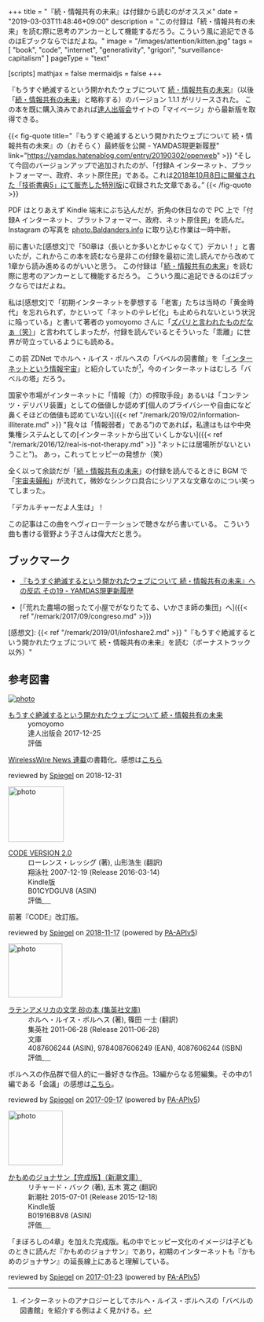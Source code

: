 +++
title = "『続・情報共有の未来』は付録から読むのがオススメ"
date = "2019-03-03T11:48:46+09:00"
description = "この付録は「続・情報共有の未来」を読む際に思考のアンカーとして機能するだろう。こういう風に追記できるのはEブックならではだよね。"
image = "/images/attention/kitten.jpg"
tags = [ "book", "code", "internet", "generativity", "grigori", "surveillance-capitalism" ]
pageType = "text"

[scripts]
  mathjax = false
  mermaidjs = false
+++

『もうすぐ絶滅するという開かれたウェブについて [続・情報共有の未来]』（以後「[続・情報共有の未来]」と略称する）のバージョン 1.1.1 がリリースされた。
この本を既に購入済みであれば[達人出版会]サイトの「マイページ」から最新版を取得できる。

{{< fig-quote title="『もうすぐ絶滅するという開かれたウェブについて 続・情報共有の未来』の（おそらく）最終版を公開 - YAMDAS現更新履歴" link="https://yamdas.hatenablog.com/entry/20190302/openweb" >}}
<q>そして今回のバージョンアップで追加されたのが、「付録A インターネット、プラットフォーマー、政府、ネット原住民」である。これは<a href="https://yamdas.hatenablog.com/entry/20181001/gijutsushoten">2018年10月8日に開催された「技術書典5」にて販売した特別版</a>に収録された文章である。</q>
{{< /fig-quote >}}

PDF はとりあえず Kindle 端末にぶち込んだが，折角の休日なので PC 上で「付録A インターネット、プラットフォーマー、政府、ネット原住民」を読んだ。
Instagram の写真を [photo.Baldanders.info](https://photo.baldanders.info/) に取り込む作業は一時中断。

前に書いた[感想文]で「50章は（長いとか多いとかじゃなくて）デカい！」と書いたが，これからこの本を読むなら是非この付録を最初に流し読んでから改めて1章から読み進めるのがいいと思う。
この付録は「[続・情報共有の未来]」を読む際に思考のアンカーとして機能するだろう。
こういう風に追記できるのはEブックならではだよね。

私は[感想文]で「初期インターネットを夢想する「老害」たちは当時の「黄金時代」を忘れられず，かといって「ネットのテレビ化」も止められないという状況に陥っている」と書いて著者の yomoyomo さんに「[ズバリと言われたものだなぁ（笑）](https://yamdas.hatenablog.com/entry/20190115/openweb "『もうすぐ絶滅するという開かれたウェブについて 続・情報共有の未来』への反応 その18 - YAMDAS現更新履歴")」と言われてしまったが，付録を読んでいるとそういった「乖離」に世界が苛立っているようにも読める。

この前 ZDNet でホルヘ・ルイス・ボルヘスの「バベルの図書館」を「[インターネットという情報宇宙](https://japan.zdnet.com/article/35133467/ "ボルヘスの短編小説が暗示する情報社会の本質と行方 - ZDNet Japan")」と紹介していたが[^borges1]，今のインターネットはむしろ「バベルの塔」だろう。

[^borges1]: インターネットのアナロジーとしてホルヘ・ルイス・ボルヘスの「バベルの図書館」を紹介する例はよく見かける。

国家や市場がインターネットに「情報（力）の搾取手段」あるいは「コンテンツ・デリバリ装置」としての価値しか認めず[個人のプライバシーや自由になど鼻くそほどの価値も認めていない]({{< ref "/remark/2019/02/information-illiterate.md" >}} "我々は「情報弱者」である")のであれば，私達はもはや中央集権システムとしての[インターネットから出ていくしかない]({{< ref "/remark/2016/12/real-is-not-therapy.md" >}} "ネットには居場所がないということ")。
あっ，これってヒッピーの発想か（笑）

全く以って余談だが「[続・情報共有の未来]」の付録を読んでるときに BGM で「[宇宙夫婦船](https://www.joysound.com/web/search/song/408115)」が流れて，微妙なシンクロ具合にシリアスな文章なのについ笑ってしまった。

「デカルチャーだよ人生は」！

この記事はこの曲をヘヴィローテーションで聴きながら書いている。
こういう曲も書ける菅野よう子さんは偉大だと思う。

## ブックマーク

- [『もうすぐ絶滅するという開かれたウェブについて 続・情報共有の未来』への反応 その19 - YAMDAS現更新履歴](https://yamdas.hatenablog.com/entry/20190311/openweb)

- [「荒れた農場の掘ったて小屋でがなりたてる、いかさま師の集団」へ]({{< ref "/remark/2017/09/congreso.md" >}})

[続・情報共有の未来]: https://www.yamdas.org/infoshare2/ "『もうすぐ絶滅するという開かれたウェブについて 続・情報共有の未来』サポートページ"
[達人出版会]: https://tatsu-zine.com/
[感想文]: {{< ref "/remark/2019/01/infoshare2.md" >}} "『もうすぐ絶滅するという開かれたウェブについて 続・情報共有の未来』を読む（ボーナストラック以外）"

## 参考図書

<div class="hreview" >
	<div class="photo"><a class="item url" href="https://tatsu-zine.com/books/infoshare2"><img src="https://tatsu-zine.com/images/books/877/cover_s.jpg" alt="photo"></a></div>
    <dl class="fn">
      <dt><a href="https://tatsu-zine.com/books/infoshare2">もうすぐ絶滅するという開かれたウェブについて 続・情報共有の未来</a></dt>
      <dd>yomoyomo</dd>
      <dd>達人出版会 2017-12-25</dd>
      <dd>評価&nbsp;<abbr class="rating fa-sm" title="4">
        <i class="fas fa-star"></i>
        <i class="fas fa-star"></i>
        <i class="fas fa-star"></i>
        <i class="fas fa-star"></i>
        <i class="far fa-star"></i>
      </abbr></dd>
    </dl>
    <p class="description"><a href="https://wirelesswire.jp/author/yomoyomo/">WirelessWire News 連載</a>の書籍化。感想は<a href="/remark/2019/01/infoshare2/">こちら</a></p>
	<p class="powered-by" >reviewed by <a href='#maker' class='reviewer'>Spiegel</a> on <abbr class="dtreviewed">2018-12-31</abbr></p>
</div>

<div class="hreview">
  <div class="photo"><a class="item url" href="https://www.amazon.co.jp/dp/B01CYDGUV8?tag=baldandersinf-22&linkCode=ogi&th=1&psc=1"><img src="https://m.media-amazon.com/images/I/31Q2jh+5SgL._SL160_.jpg" width="113" alt="photo"></a></div>
  <dl class="fn">
    <dt><a href="https://www.amazon.co.jp/dp/B01CYDGUV8?tag=baldandersinf-22&linkCode=ogi&th=1&psc=1">CODE VERSION 2.0</a></dt>
    <dd>ローレンス・レッシグ (著), 山形浩生 (翻訳)</dd>
    <dd>翔泳社 2007-12-19 (Release 2016-03-14)</dd>
    <dd>Kindle版</dd>
    <dd>B01CYDGUV8 (ASIN)</dd>
    <dd>評価<abbr class="rating fa-sm" title="4">&nbsp;<i class="fas fa-star"></i>&nbsp;<i class="fas fa-star"></i>&nbsp;<i class="fas fa-star"></i>&nbsp;<i class="fas fa-star"></i>&nbsp;<i class="far fa-star"></i></abbr></dd>
  </dl>
  <p class="description">前著『CODE』改訂版。</p>
  <p class="powered-by">reviewed by <a href='#maker' class='reviewer'>Spiegel</a> on <abbr class="dtreviewed" title="2018-11-17">2018-11-17</abbr> (powered by <a href="https://affiliate.amazon.co.jp/assoc_credentials/home">PA-APIv5</a>)</p>
</div>

<div class="hreview">
  <div class="photo"><a class="item url" href="https://www.amazon.co.jp/dp/4087606244?tag=baldandersinf-22&linkCode=ogi&th=1&psc=1"><img src="https://m.media-amazon.com/images/I/513Vv+8gBPL._SL160_.jpg" width="110" alt="photo"></a></div>
  <dl class="fn">
    <dt><a href="https://www.amazon.co.jp/dp/4087606244?tag=baldandersinf-22&linkCode=ogi&th=1&psc=1">ラテンアメリカの文学 砂の本 (集英社文庫)</a></dt>
    <dd>ホルへ・ルイス・ボルヘス (著), 篠田 一士 (翻訳)</dd>
    <dd>集英社 2011-06-28 (Release 2011-06-28)</dd>
    <dd>文庫</dd>
    <dd>4087606244 (ASIN), 9784087606249 (EAN), 4087606244 (ISBN)</dd>
    <dd>評価<abbr class="rating fa-sm" title="5">&nbsp;<i class="fas fa-star"></i>&nbsp;<i class="fas fa-star"></i>&nbsp;<i class="fas fa-star"></i>&nbsp;<i class="fas fa-star"></i>&nbsp;<i class="fas fa-star"></i></abbr></dd>
  </dl>
  <p class="description">ボルヘスの作品群で個人的に一番好きな作品。13編からなる短編集。その中の1編である「会議」の感想は<a href="/remark/2017/09/congreso/">こちら</a>。</p>
  <p class="powered-by">reviewed by <a href='#maker' class='reviewer'>Spiegel</a> on <abbr class="dtreviewed" title="2017-09-17">2017-09-17</abbr> (powered by <a href="https://affiliate.amazon.co.jp/assoc_credentials/home">PA-APIv5</a>)</p>
</div>

<div class="hreview">
  <div class="photo"><a class="item url" href="https://www.amazon.co.jp/dp/B01916B8V8?tag=baldandersinf-22&linkCode=ogi&th=1&psc=1"><img src="https://m.media-amazon.com/images/I/41W5YDuOufL._SL160_.jpg" width="111" alt="photo"></a></div>
  <dl class="fn">
    <dt><a href="https://www.amazon.co.jp/dp/B01916B8V8?tag=baldandersinf-22&linkCode=ogi&th=1&psc=1">かもめのジョナサン【完成版】（新潮文庫）</a></dt>
    <dd>リチャード・バック (著), 五木 寛之 (翻訳)</dd>
    <dd>新潮社 2015-07-01 (Release 2015-12-18)</dd>
    <dd>Kindle版</dd>
    <dd>B01916B8V8 (ASIN)</dd>
    <dd>評価<abbr class="rating fa-sm" title="4">&nbsp;<i class="fas fa-star"></i>&nbsp;<i class="fas fa-star"></i>&nbsp;<i class="fas fa-star"></i>&nbsp;<i class="fas fa-star"></i>&nbsp;<i class="far fa-star"></i></abbr></dd>
  </dl>
  <p class="description">「まぼろしの4章」を加えた完成版。私の中でヒッピー文化のイメージは子どものときに読んだ『かもめのジョナサン』であり，初期のインターネットも『かもめのジョナサン』の延長線上にあると理解している。</p>
  <p class="powered-by">reviewed by <a href='#maker' class='reviewer'>Spiegel</a> on <abbr class="dtreviewed" title="2017-01-23">2017-01-23</abbr> (powered by <a href="https://affiliate.amazon.co.jp/assoc_credentials/home">PA-APIv5</a>)</p>
</div>
